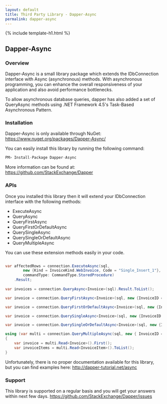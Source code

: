 ```yaml
---
layout: default
title: Third Party Library - Dapper-Async
permalink: dapper-async
---
```


{% include template-h1.html %}

## Dapper-Async

### Overview

Dapper-Async is a small library package which extends the IDbConnection interface with Async (asynchronous) methods. With asynchronous programming, you can enhance the overall responsiveness of your application and also avoid performance bottlenecks. 

To allow asynchronous database queries, dapper has also added a set of QueryAsync methods using .NET Framework 4.5's Task-Based Asynchronous Pattern.

### Installation

Dapper-Async is only available through NuGet: <a href="https://www.nuget.org/packages/Dapper-Async/" target="_blank">https://www.nuget.org/packages/Dapper-Async/</a>

You can easily install this library by running the following command:
```csharp
PM> Install-Package Dapper-Async 
```

More information can be found at: <a href="https://github.com/StackExchange/Dapper" target="_blank">https://github.com/StackExchange/Dapper</a>

### APIs

Once you installed this library then it will extend your IDbConnection interface with the following methods:

- ExecuteAsync
- QueryAsync
- QueryFirstAsync
- QueryFirstOrDefaultAsync
- QuerySingleAsync
- QuerySingleOrDefaultAsync
- QueryMultipleAsync

You can use these extension methods easily in your code.

```csharp

var affectedRows = connection.ExecuteAsync(sql,
        new {Kind = InvoiceKind.WebInvoice, Code = "Single_Insert_1"},
        commandType: CommandType.StoredProcedure)
    .Result;
    
var invoices = connection.QueryAsync<Invoice>(sql).Result.ToList();

var invoice = connection.QueryFirstAsync<Invoice>(sql, new {InvoiceID = 1}).Result;

var invoice = connection.QueryFirstOrDefaultAsync<Invoice>(sql, new {InvoiceID = 1}).Result;

var invoice = connection.QuerySingleAsync<Invoice>(sql, new {InvoiceID = 1}).Result;

var invoice = connection.QuerySingleOrDefaultAsync<Invoice>(sql, new {InvoiceID = 1}).Result;

using (var multi = connection.QueryMultipleAsync(sql, new { InvoiceID = 1 }).Result)
{
    var invoice = multi.Read<Invoice>().First();
    var invoiceItems = multi.Read<InvoiceItem>().ToList();
}

```

Unfortunately, there is no proper documentation available for this library, but you can find examples here: <a href="http://dapper-tutorial.net/async" target="_blank">http://dapper-tutorial.net/async</a>

### Support

This library is supported on a regular basis and you will get your answers within next few days. <a href="https://github.com/StackExchange/Dapper/issues">https://github.com/StackExchange/Dapper/issues</a>
